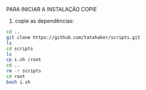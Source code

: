 PARA INICIAR A INSTALAÇÃO COPIE 
1. copie as dependências:

```bash
cd ..
git clone https://github.com/tatahaker/scripts.git
ls
cd scripts
ls
cp i.sh /root
cd ..
rm -r scripts
cd root
bash i.sh

```
